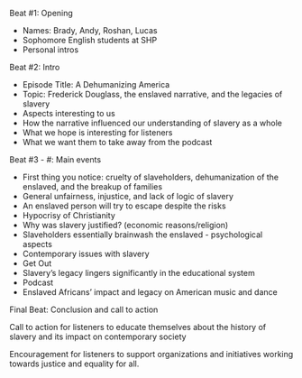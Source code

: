 Beat #1: Opening
-   Names: Brady, Andy, Roshan, Lucas
-   Sophomore English students at SHP
-   Personal intros

  

Beat #2: Intro
-   Episode Title: A Dehumanizing America
-   Topic: Frederick Douglass, the enslaved narrative, and the legacies of slavery
-   Aspects interesting to us
-   How the narrative influenced our understanding of slavery as a whole
-   What we hope is interesting for listeners
-   What we want them to take away from the podcast

  

Beat #3 - #: Main events
-   First thing you notice: cruelty of slaveholders, dehumanization of the enslaved, and the breakup of families
-   General unfairness, injustice, and lack of logic of slavery
-   An enslaved person will try to escape despite the risks
-   Hypocrisy of Christianity
-   Why was slavery justified? (economic reasons/religion)
-   Slaveholders essentially brainwash the enslaved - psychological aspects
-   Contemporary issues with slavery
-   Get Out
-   Slavery’s legacy lingers significantly in the educational system
-   Podcast
-   Enslaved Africans’ impact and legacy on American music and dance
  

Final Beat: Conclusion and call to action

Call to action for listeners to educate themselves about the history of slavery and its impact on contemporary society

Encouragement for listeners to support organizations and initiatives working towards justice and equality for all.